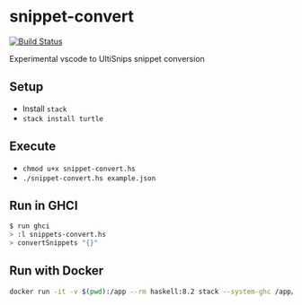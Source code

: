 # snippet-convert
[![Build Status](https://travis-ci.org/andys8/snippet-convert.svg?branch=master)](https://travis-ci.org/andys8/snippet-convert)

Experimental vscode to UltiSnips snippet conversion

## Setup

* Install `stack`
* `stack install turtle`

## Execute

* `chmod u+x snippet-convert.hs`
* `./snippet-convert.hs example.json`

## Run in GHCI

```sh
$ run ghci
> :l snippets-convert.hs
> convertSnippets "{}"
```
## Run with Docker

```sh
docker run -it -v $(pwd):/app --rm haskell:8.2 stack --system-ghc /app/snippet-convert.hs
```
